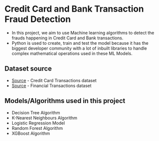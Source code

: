 # Credit Card and Bank Transaction Fraud Detection

- In this project, we aim to use Machine learning algorithms to detect the frauds happening in Credit Card and Bank transactions.
- Python is used to create, train and test the model because it has the biggest developer community with a lot of inbuilt libraries to handle complex mathematical operations used in these ML Models.

## Dataset source

- [Source](https://www.kaggle.com/mlg-ulb/creditcardfraud) - Credit Card Transactions dataset
- [Source](https://www.kaggle.com/ealaxi/paysim1) - Financial Transactions dataset

## Models/Algorithms used in this project

- Decision Tree Algorithm
- K-Nearest Neighbours Algorithm
- Logistic Regression Model
- Random Forest Algorithm
- XGBoost Algorithm
